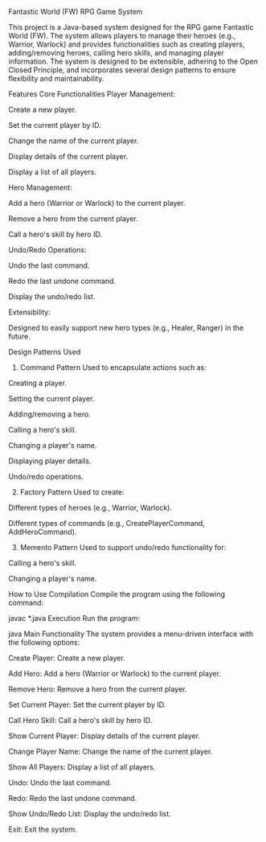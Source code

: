 Fantastic World (FW) RPG Game System

This project is a Java-based system designed for the RPG game Fantastic World (FW). The system allows players to manage their heroes (e.g., Warrior, Warlock) and provides functionalities such as creating players, adding/removing heroes, calling hero skills, and managing player information. The system is designed to be extensible, adhering to the Open Closed Principle, and incorporates several design patterns to ensure flexibility and maintainability.

Features
Core Functionalities
Player Management:

Create a new player.

Set the current player by ID.

Change the name of the current player.

Display details of the current player.

Display a list of all players.

Hero Management:

Add a hero (Warrior or Warlock) to the current player.

Remove a hero from the current player.

Call a hero's skill by hero ID.

Undo/Redo Operations:

Undo the last command.

Redo the last undone command.

Display the undo/redo list.

Extensibility:

Designed to easily support new hero types (e.g., Healer, Ranger) in the future.

Design Patterns Used
1. Command Pattern
Used to encapsulate actions such as:

Creating a player.

Setting the current player.

Adding/removing a hero.

Calling a hero's skill.

Changing a player's name.

Displaying player details.

Undo/redo operations.

2. Factory Pattern
Used to create:

Different types of heroes (e.g., Warrior, Warlock).

Different types of commands (e.g., CreatePlayerCommand, AddHeroCommand).

3. Memento Pattern
Used to support undo/redo functionality for:

Calling a hero's skill.

Changing a player's name.

How to Use
Compilation
Compile the program using the following command:

javac *.java
Execution
Run the program:

java Main
Functionality
The system provides a menu-driven interface with the following options:

Create Player: Create a new player.

Add Hero: Add a hero (Warrior or Warlock) to the current player.

Remove Hero: Remove a hero from the current player.

Set Current Player: Set the current player by ID.

Call Hero Skill: Call a hero's skill by hero ID.

Show Current Player: Display details of the current player.

Change Player Name: Change the name of the current player.

Show All Players: Display a list of all players.

Undo: Undo the last command.

Redo: Redo the last undone command.

Show Undo/Redo List: Display the undo/redo list.

Exit: Exit the system.